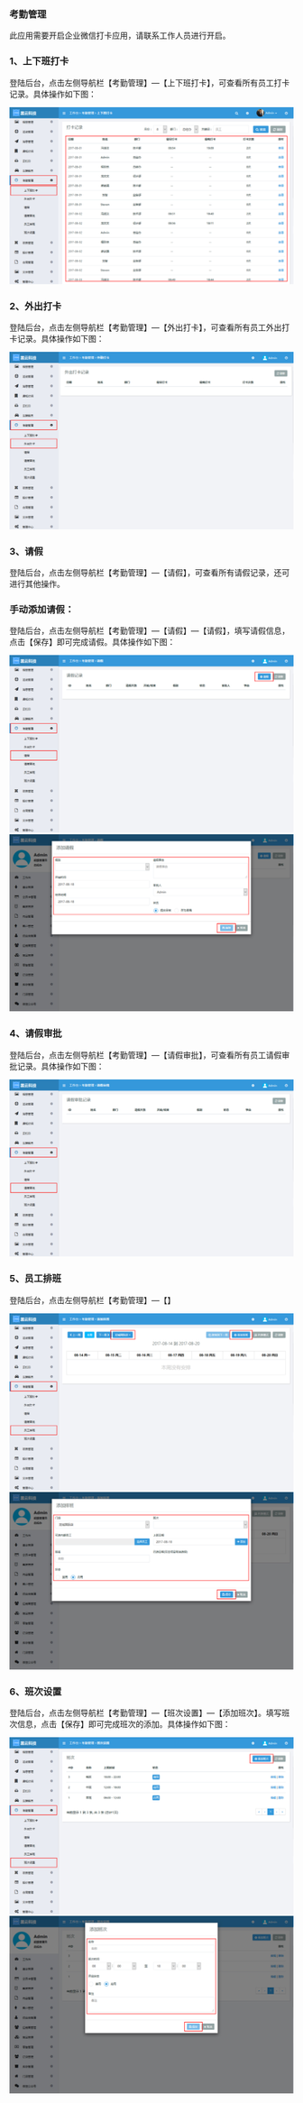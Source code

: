 ### 考勤管理

此应用需要开启企业微信打卡应用，请联系工作人员进行开启。

### 1、上下班打卡

登陆后台，点击左侧导航栏【考勤管理】—【上下班打卡】，可查看所有员工打卡记录。具体操作如下图：

![](/assets/上下班打卡.jpg)

### 2、外出打卡

登陆后台，点击左侧导航栏【考勤管理】—【外出打卡】，可查看所有员工外出打卡记录。具体操作如下图：

![](/assets/外出打卡.jpg)

### 3、请假

登陆后台，点击左侧导航栏【考勤管理】—【请假】，可查看所有请假记录，还可进行其他操作。

### 手动添加请假：

登陆后台，点击左侧导航栏【考勤管理】—【请假】—【请假】，填写请假信息，点击【保存】即可完成请假。具体操作如下图：

![](/assets/请假1.jpg)![](/assets/请假2.jpg)

### 4、请假审批

登陆后台，点击左侧导航栏【考勤管理】—【请假审批】，可查看所有员工请假审批记录。具体操作如下图：

![](/assets/请假审批.jpg)

### 5、员工排班

登陆后台，点击左侧导航栏【考勤管理】—【】

![](/assets/员工排班01.jpg)![](/assets/员工排班02.jpg)

### 6、班次设置

登陆后台，点击左侧导航栏【考勤管理】—【班次设置】—【添加班次】。填写班次信息，点击【保存】即可完成班次的添加。具体操作如下图：

![](/assets/班次设置01.jpg)![](/assets/班次设置02.jpg)



